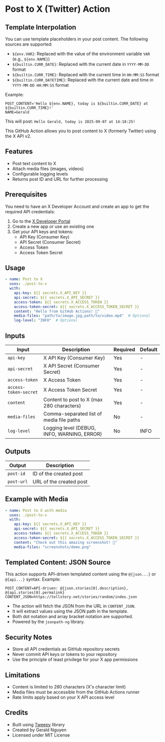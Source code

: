 # Post to X (Twitter) Action

## Template Interpolation

You can use template placeholders in your post content. The following sources are supported:

- `${env.VAR}`: Replaced with the value of the environment variable `VAR` (e.g., `${env.NAME}`)
- `${builtin.CURR_DATE}`: Replaced with the current date in `YYYY-MM-DD` format
- `${builtin.CURR_TIME}`: Replaced with the current time in `HH:MM:SS` format
- `${builtin.CURR_DATETIME}`: Replaced with the current date and time in `YYYY-MM-DD HH:MM:SS` format

Example:

```env
POST_CONTENT='Hello ${env.NAME}, today is ${builtin.CURR_DATE} at ${builtin.CURR_TIME}!'
NAME=Gerald
```
This will post: `Hello Gerald, today is 2025-09-07 at 14:18:25!`

This GitHub Action allows you to post content to X (formerly Twitter) using the X API v2.

## Features

- Post text content to X
- Attach media files (images, videos)
- Configurable logging levels
- Returns post ID and URL for further processing

## Prerequisites

You need to have an X Developer Account and create an app to get the required API credentials:

1. Go to the [X Developer Portal](https://developer.twitter.com/)
2. Create a new app or use an existing one
3. Get your API keys and tokens:
   - API Key (Consumer Key)
   - API Secret (Consumer Secret)
   - Access Token
   - Access Token Secret

## Usage

```yaml
- name: Post to X
  uses: ./post-to-x
  with:
    api-key: ${{ secrets.X_API_KEY }}
    api-secret: ${{ secrets.X_API_SECRET }}
    access-token: ${{ secrets.X_ACCESS_TOKEN }}
    access-token-secret: ${{ secrets.X_ACCESS_TOKEN_SECRET }}
    content: "Hello from GitHub Actions! 🚀"
    media-files: "path/to/image.jpg,path/to/video.mp4"  # Optional
    log-level: "INFO"  # Optional
```

## Inputs

| Input | Description | Required | Default |
|-------|-------------|----------|---------|
| `api-key` | X API Key (Consumer Key) | Yes | - |
| `api-secret` | X API Secret (Consumer Secret) | Yes | - |
| `access-token` | X Access Token | Yes | - |
| `access-token-secret` | X Access Token Secret | Yes | - |
| `content` | Content to post to X (max 280 characters) | Yes | - |
| `media-files` | Comma-separated list of media file paths | No | - |
| `log-level` | Logging level (DEBUG, INFO, WARNING, ERROR) | No | INFO |

## Outputs

| Output | Description |
|--------|-------------|
| `post-id` | ID of the created post |
| `post-url` | URL of the created post |

## Example with Media

```yaml
- name: Post to X with media
  uses: ./post-to-x
  with:
    api-key: ${{ secrets.X_API_KEY }}
    api-secret: ${{ secrets.X_API_SECRET }}
    access-token: ${{ secrets.X_ACCESS_TOKEN }}
    access-token-secret: ${{ secrets.X_ACCESS_TOKEN_SECRET }}
    content: "Check out this amazing screenshot! 📸"
    media-files: "screenshots/demo.png"
```

## Templated Content: JSON Source

This action supports API-driven templated content using the `@{json...}` or `@{api...}` syntax. Example:

```
POST_CONTENT=API-driven: @{json.stories[0].description}, @{api.stories[0].permalink}
CONTENT_JSON=https://tellstory.net/stories/random/index.json
```

- The action will fetch the JSON from the URL in `CONTENT_JSON`.
- It will extract values using the JSON path in the template.
- Both dot notation and array bracket notation are supported.
- Powered by the `jsonpath-ng` library.

## Security Notes

- Store all API credentials as GitHub repository secrets
- Never commit API keys or tokens to your repository
- Use the principle of least privilege for your X app permissions

## Limitations

- Content is limited to 280 characters (X's character limit)
- Media files must be accessible from the GitHub Actions runner
- Rate limits apply based on your X API access level

## Credits

- Built using [Tweepy](https://github.com/tweepy/tweepy) library
- Created by Gerald Nguyen
- Licensed under MIT License